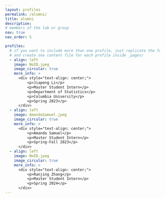 ```yaml
---
layout: profiles
permalink: /alumni/
title: alumni
description: 
# members of the lab or group
nav: true
nav_order: 5

profiles:
  # if you want to include more than one profile, just replicate the following block
  # and create one content file for each profile inside _pages/
  - align: left
    image: NoID.jpeg
    image_circular: true
    more_info: >
      <div style="text-align: center;">
          <p>Jiapeng Li</p>
          <p>Master Student Intern</p>
          <p>Department of Statistics</p>
          <p>Columbia University</p>
          <p>Spring 2023</p>
      </div>
  - align: left
    image: AmandaSamuel.jpeg
    image_circular: true 
    more_info: >
      <div style="text-align: center;">
          <p>Amanda Samuel</p>
          <p>Master Student Intern</p>
          <p>Spring-Fall 2023</p>
      </div>
  - align: left
    image: NoID.jpeg
    image_circular: true
    more_info: >
      <div style="text-align: center;">
          <p>Ranjing Zhang</p>
          <p>Master Student Intern</p>
          <p>Spring 2024</p>
      </div>
---
```

